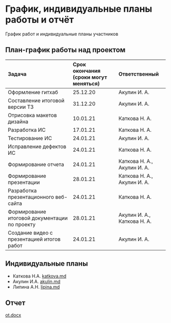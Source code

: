 # График, индивидуальные планы работы и отчёт

График работ и индивидуальные планы участников

## План-график работы над проектом

|Задача                                         | Срок окончания (сроки могут меняться) |Ответственный                |
|:--------------                                |:--------------------------            |:-------------               |
|Оформление гитхаб                              | 25.12.20                              | Акулин И. А.                |
|Составление итоговой версии ТЗ                 | 31.12.20                              | Акулин И. А.                |
|Отрисовка макетов дизайна                      | 10.01.21                              | Каткова Н. А.               |
|Разработка ИС                                  | 17.01.21                              | Каткова Н. А.               |
|Тестирование ИС                                | 24.01.21                              | Акулин И. А.                |
|Исправление дефектов ИС                        | 24.01.21                              | Каткова Н. А.               |
|Формирование отчета                            | 24.01.21                              | Каткова Н. А., Акулин И. А. |
|Формирование презентации                       | 28.01.21                              | Каткова Н. А., Акулин И. А. |
|Разработка презентационного веб-сайта          | 24.01.21                              | Каткова Н. А.               |
|Формирование итоговой документации по проекту  | 28.01.21                              | Акулин И. А., Каткова Н. А. |
|Создание видео с презентацией итогов работ     | 24.01.21                              | Акулин И. А.                |


## Индивидуальные планы

- Каткова Н.А. [katkova.md](https://github.com/natalikatkowa/zlp_tech/blob/main/reports/katkova.md)
- Акулин И.А. [akulin.md](https://github.com/natalikatkowa/zlp_tech/blob/main/reports/akulin.md)
- Липина А.Н. [lipina.md](https://github.com/natalikatkowa/zlp_tech/blob/main/reports/lipina.md)


## Отчет
 [ot.docx](https://github.com/natalikatkowa/zlp_tech/blob/main/reports/ot.docx)

